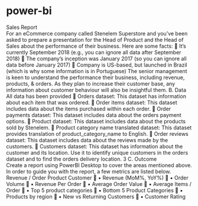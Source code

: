 # power-bi
Sales Report </br>
For an eCommerce company called Stenelem Superstore and you’ve been asked to prepare a presentation for the Head of Product and the Head of Sales about the performance of their business.
Here are some facts:

It’s currently September 2018 (e.g., you can ignore all data after September 2018)

The company’s inception was January 2017 (so you can ignore all data before January 2017)

Company is US-based, but launched in Brazil (which is why some information is in Portuguese)
The senior management is keen to understand the performance their business, including revenue, products, & orders. As they plan to increase their customer base, any information about customer behaviour will also be insightful them.
B. Data
All data has been provided 
 Orders dataset: This dataset has information about each item that was ordered.

Order items dataset: This dataset includes data about the items purchased within each order.

Order payments dataset: This dataset includes data about the orders payment options.

Product dataset: This dataset includes data about the products sold by Stenelem.

Product category name translated dataset: This dataset provides translation of product_category_name to English.

Order reviews dataset: This dataset includes data about the reviews made by the customers.

Customers dataset: This dataset has information about the customer and its location. Use it to identify unique customers in the orders dataset and to find the orders delivery location.
3
C. Outcome
</br>
Create a report using PowerBI Desktop to cover the areas mentioned above. In order to guide you with the report, a few metrics are listed below.
Revenue / Order
Product
Customer

▪ Revenue (MoM%, YoY%)

▪ Order Volume

▪ Revenue Per Order

▪ Average Order Value

▪ Average Items / Order

▪ Top 5 product categories

▪ Bottom 5 Product Categories

▪ Products by region

▪ New vs Returning Customers

▪ Customer Rating
